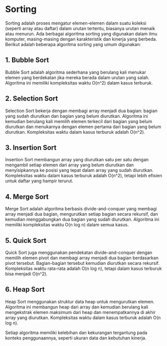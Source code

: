 # Sorting

Sorting adalah proses mengatur elemen-elemen dalam suatu koleksi (seperti array atau daftar) dalam urutan tertentu, biasanya urutan menaik atau menurun. Ada berbagai algoritma sorting yang digunakan dalam ilmu komputer, masing-masing dengan karakteristik dan kinerja yang berbeda. Berikut adalah beberapa algoritma sorting yang umum digunakan:

## 1. Bubble Sort

Bubble Sort adalah algoritma sederhana yang berulang kali menukar elemen yang berdekatan jika mereka berada dalam urutan yang salah. Algoritma ini memiliki kompleksitas waktu O(n^2) dalam kasus terburuk.

## 2. Selection Sort

Selection Sort bekerja dengan membagi array menjadi dua bagian: bagian yang sudah diurutkan dan bagian yang belum diurutkan. Algoritma ini kemudian berulang kali memilih elemen terkecil dari bagian yang belum diurutkan dan menukarnya dengan elemen pertama dari bagian yang belum diurutkan. Kompleksitas waktu dalam kasus terburuk adalah O(n^2).

## 3. Insertion Sort

Insertion Sort membangun array yang diurutkan satu per satu dengan mengambil setiap elemen dari array yang belum diurutkan dan menyisipkannya ke posisi yang tepat dalam array yang sudah diurutkan. Kompleksitas waktu dalam kasus terburuk adalah O(n^2), tetapi lebih efisien untuk daftar yang hampir terurut.

## 4. Merge Sort

Merge Sort adalah algoritma berbasis divide-and-conquer yang membagi array menjadi dua bagian, mengurutkan setiap bagian secara rekursif, dan kemudian menggabungkan dua bagian yang sudah diurutkan. Algoritma ini memiliki kompleksitas waktu O(n log n) dalam semua kasus.

## 5. Quick Sort

Quick Sort juga menggunakan pendekatan divide-and-conquer dengan memilih elemen pivot dan membagi array menjadi dua bagian berdasarkan pivot tersebut. Bagian-bagian tersebut kemudian diurutkan secara rekursif. Kompleksitas waktu rata-rata adalah O(n log n), tetapi dalam kasus terburuk bisa menjadi O(n^2).

## 6. Heap Sort

Heap Sort menggunakan struktur data heap untuk mengurutkan elemen. Algoritma ini membangun heap dari array dan kemudian berulang kali mengekstrak elemen maksimum dari heap dan menempatkannya di akhir array yang diurutkan. Kompleksitas waktu dalam kasus terburuk adalah O(n log n).

Setiap algoritma memiliki kelebihan dan kekurangan tergantung pada konteks penggunaannya, seperti ukuran data dan kebutuhan kinerja.
